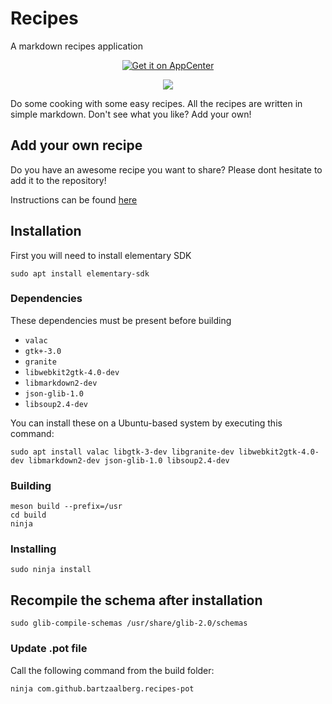 # Recipes
A markdown recipes application

<p align="center">
    <a href="https://appcenter.elementary.io/com.github.bartzaalberg.recipes">
        <img src="https://appcenter.elementary.io/badge.svg" alt="Get it on AppCenter">
    </a>
</p>

<p align="center">
    <img
    src="https://raw.githubusercontent.com/bartzaalberg/recipes/master/screenshot.png" />
</p>

Do some cooking with some easy recipes. All the recipes are written in simple markdown. Don't see what you like? Add your own!

## Add your own recipe

Do you have an awesome recipe you want to share? Please dont hesitate to add it to the repository!

Instructions can be found [here](https://github.com/bartzaalberg/recipes/blob/master/recipes/your_own_recipe/recipe_en.md)

## Installation

First you will need to install elementary SDK

 `sudo apt install elementary-sdk`

### Dependencies

These dependencies must be present before building
 - `valac`
 - `gtk+-3.0`
 - `granite`
 - `libwebkit2gtk-4.0-dev`
 - `libmarkdown2-dev`
 - `json-glib-1.0`
 - `libsoup2.4-dev`

 You can install these on a Ubuntu-based system by executing this command:

 `sudo apt install valac libgtk-3-dev libgranite-dev libwebkit2gtk-4.0-dev libmarkdown2-dev json-glib-1.0 libsoup2.4-dev`

### Building

```
meson build --prefix=/usr
cd build
ninja
```

### Installing

`sudo ninja install`

## Recompile the schema after installation

`sudo glib-compile-schemas /usr/share/glib-2.0/schemas`

### Update .pot file

Call the following command from the build folder:

`ninja com.github.bartzaalberg.recipes-pot`
